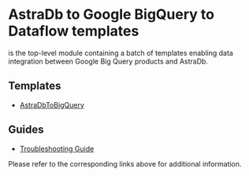 # AstraDb to Google BigQuery to  Dataflow templates

is the top-level module containing a batch
of templates enabling data integration between Google Big Query products and AstraDb.

## Templates
* [AstraDbToBigQuery](docs/AstraDbToBigQuery/README.md)

## Guides
* [Troubleshooting Guide](docs/troubleshooting.md)

Please refer to the corresponding links above for additional information.
